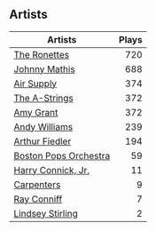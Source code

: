 ## Artists
Artists | Plays 
----- | -----: 
[The Ronettes](/artists/the-ronettes-89545) | 720
[Johnny Mathis](/artists/johnny-mathis-14581) | 688
[Air Supply](/artists/air-supply-2618) | 374
[The A-Strings](/artists/the-a-strings-30605705) | 372
[Amy Grant](/artists/amy-grant-3053) | 372
[Andy Williams](/artists/andy-williams-16425) | 239
[Arthur Fiedler](/artists/arthur-fiedler-122289) | 194
[Boston Pops Orchestra](/artists/boston-pops-orchestra-136372) | 59
[Harry Connick, Jr.](/artists/harry-connick-jr-41411) | 11
[Carpenters](/artists/carpenters-39303) | 9
[Ray Conniff](/artists/ray-conniff-104848) | 7
[Lindsey Stirling](/artists/lindsey-stirling-780013) | 2

